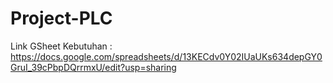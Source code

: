 ﻿# Project-PLC
Link GSheet Kebutuhan : https://docs.google.com/spreadsheets/d/13KECdv0Y02IUaUKs634depGY0GruI_39cPbpDQrrmxU/edit?usp=sharing
